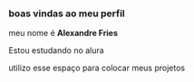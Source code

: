 ### boas vindas ao meu perfil
meu nome é **Alexandre Fries**

Estou estudando no alura 

utilizo esse espaço para colocar meus projetos 
